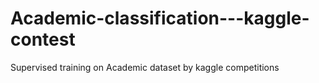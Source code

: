 # Academic-classification---kaggle-contest
Supervised training on Academic dataset by kaggle competitions
